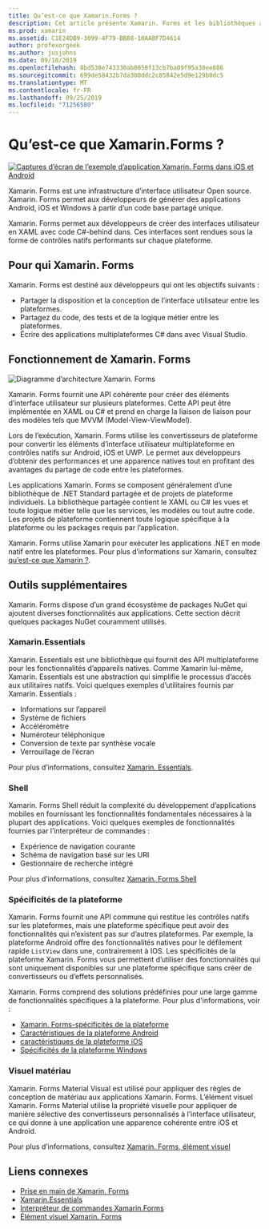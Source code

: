 ```yaml
---
title: Qu’est-ce que Xamarin.Forms ?
description: Cet article présente Xamarin. Forms et les bibliothèques associées.
ms.prod: xamarin
ms.assetid: C1E24DB9-3099-4F79-BB88-10AABF7D4614
author: profexorgeek
ms.author: jusjohns
ms.date: 09/18/2019
ms.openlocfilehash: 8bd530e743330ab8058f13cb7ba09f95a30ee886
ms.sourcegitcommit: 699de58432b7da300ddc2c85842e5d9e129b0dc5
ms.translationtype: MT
ms.contentlocale: fr-FR
ms.lasthandoff: 09/25/2019
ms.locfileid: "71256580"
---
```

# <a name="what-is-xamarinforms"></a>Qu’est-ce que Xamarin.Forms ?

[![Captures d’écran de l’exemple d’application Xamarin. Forms dans iOS et Android](what-is-xamarin-forms-images/xamarin-forms-app-cropped.png)](what-is-xamarin-forms-images/xamarin-forms-app.png#lightbox)

Xamarin. Forms est une infrastructure d’interface utilisateur Open source. Xamarin. Forms permet aux développeurs de générer des applications Android, iOS et Windows à partir d’un code base partagé unique.

Xamarin. Forms permet aux développeurs de créer des interfaces utilisateur en XAML avec code C#-behind dans. Ces interfaces sont rendues sous la forme de contrôles natifs performants sur chaque plateforme.

## <a name="who-xamarinforms-is-for"></a>Pour qui Xamarin. Forms

Xamarin. Forms est destiné aux développeurs qui ont les objectifs suivants :

- Partager la disposition et la conception de l’interface utilisateur entre les plateformes.
- Partagez du code, des tests et de la logique métier entre les plateformes.
- Écrire des applications multiplateformes C# dans avec Visual Studio.

## <a name="how-xamarinforms-works"></a>Fonctionnement de Xamarin. Forms

![Diagramme d’architecture Xamarin. Forms](what-is-xamarin-forms-images/xamarin-forms-architecture.png)

Xamarin. Forms fournit une API cohérente pour créer des éléments d’interface utilisateur sur plusieurs plateformes. Cette API peut être implémentée en XAML ou C# et prend en charge la liaison de liaison pour des modèles tels que MVVM (Model-View-ViewModel).

Lors de l’exécution, Xamarin. Forms utilise les convertisseurs de plateforme pour convertir les éléments d’interface utilisateur multiplateforme en contrôles natifs sur Android, iOS et UWP. Le permet aux développeurs d’obtenir des performances et une apparence natives tout en profitant des avantages du partage de code entre les plateformes.

Les applications Xamarin. Forms se composent généralement d’une bibliothèque de .NET Standard partagée et de projets de plateforme individuels. La bibliothèque partagée contient le XAML ou C# les vues et toute logique métier telle que les services, les modèles ou tout autre code. Les projets de plateforme contiennent toute logique spécifique à la plateforme ou les packages requis par l’application.

Xamarin. Forms utilise Xamarin pour exécuter les applications .NET en mode natif entre les plateformes. Pour plus d’informations sur Xamarin, consultez [qu’est-ce que Xamarin ?](~/get-started/what-is-xamarin.md).

## <a name="additional-tools"></a>Outils supplémentaires

Xamarin. Forms dispose d’un grand écosystème de packages NuGet qui ajoutent diverses fonctionnalités aux applications. Cette section décrit quelques packages NuGet couramment utilisés.

### <a name="xamarinessentials"></a>Xamarin.Essentials

Xamarin. Essentials est une bibliothèque qui fournit des API multiplateforme pour les fonctionnalités d’appareils natives. Comme Xamarin lui-même, Xamarin. Essentials est une abstraction qui simplifie le processus d’accès aux utilitaires natifs. Voici quelques exemples d’utilitaires fournis par Xamarin. Essentials :

- Informations sur l’appareil
- Système de fichiers
- Accéléromètre
- Numéroteur téléphonique
- Conversion de texte par synthèse vocale
- Verrouillage de l’écran

Pour plus d’informations, consultez [Xamarin. Essentials](~/essentials/index.md).

### <a name="shell"></a>Shell

Xamarin. Forms Shell réduit la complexité du développement d’applications mobiles en fournissant les fonctionnalités fondamentales nécessaires à la plupart des applications. Voici quelques exemples de fonctionnalités fournies par l’interpréteur de commandes :

- Expérience de navigation courante
- Schéma de navigation basé sur les URI
- Gestionnaire de recherche intégré

Pour plus d’informations, consultez [Xamarin. Forms Shell](~/xamarin-forms/app-fundamentals/shell/index.md)

### <a name="platform-specifics"></a>Spécificités de la plateforme

Xamarin. Forms fournit une API commune qui restitue les contrôles natifs sur les plateformes, mais une plateforme spécifique peut avoir des fonctionnalités qui n’existent pas sur d’autres plateformes. Par exemple, la plateforme Android offre des fonctionnalités natives pour le défilement rapide `ListView` dans une, contrairement à IOS. Les spécificités de la plateforme Xamarin. Forms vous permettent d’utiliser des fonctionnalités qui sont uniquement disponibles sur une plateforme spécifique sans créer de convertisseurs ou d’effets personnalisés.

Xamarin. Forms comprend des solutions prédéfinies pour une large gamme de fonctionnalités spécifiques à la plateforme. Pour plus d'informations, voir :

- [Xamarin. Forms-spécificités de la plateforme](~/xamarin-forms/platform/platform-specifics/index.md)
- [Caractéristiques de la plateforme Android](~/xamarin-forms/platform/android/index.md)
- [caractéristiques de la plateforme iOS](~/xamarin-forms/platform/ios/index.md)
- [Spécificités de la plateforme Windows](~/xamarin-forms/platform/windows/index.md)

### <a name="material-visual"></a>Visuel matériau

Xamarin. Forms Material Visual est utilisé pour appliquer des règles de conception de matériau aux applications Xamarin. Forms. L’élément visuel Xamarin. Forms Material utilise la propriété visuelle pour appliquer de manière sélective des convertisseurs personnalisés à l’interface utilisateur, ce qui donne à une application une apparence cohérente entre iOS et Android.

Pour plus d’informations, consultez [Xamarin. Forms, élément visuel](~/xamarin-forms/user-interface/visual/material-visual.md)

## <a name="related-links"></a>Liens connexes

- [Prise en main de Xamarin. Forms](~/xamarin-forms/index.yml)
- [Xamarin.Essentials](~/essentials/index.md)
- [Interpréteur de commandes Xamarin.Forms](~/xamarin-forms/app-fundamentals/shell/index.md)
- [Élément visuel Xamarin. Forms](~/xamarin-forms/user-interface/visual/material-visual.md)
